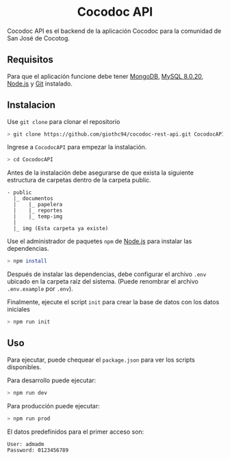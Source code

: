 <h1 align="center">Cocodoc API</h1>

Cocodoc API es el backend de la aplicación Cocodoc para la comunidad de San José de Cocotog.

## Requisitos

Para que el aplicación funcione debe tener [MongoDB](https://www.mongodb.com/), [MySQL 8.0.20](https://dev.mysql.com/downloads/mysql/), [Node.js](https://nodejs.org/en/) y [Git](https://git-scm.com/) instalado.

## Instalacion

Use `git clone` para clonar el repositorio

```bash
> git clone https://github.com/giothc94/cocodoc-rest-api.git CocodocAPI
```

Ingrese a `CocodocAPI` para empezar la instalación.
```bash
> cd CocodocAPI
```

Antes de la instalación debe asegurarse de que exista la siguiente estructura de carpetas dentro de la carpeta public.
```
- public
  |_ documentos
  |    |_ papelera
  |    |_ reportes
  |    |_ temp-img
  |
  |_ img (Esta carpeta ya existe)
```

Use el administrador de paquetes `npm` de [Node.js](https://nodejs.org/en/) para instalar las dependencias.

```bash
> npm install
```
Después de instalar las dependencias, debe configurar el archivo `.env` ubicado en la carpeta raíz del sistema. (Puede renombrar el archivo `.env.example` por `.env`).

Finalmente, ejecute el script `init` para crear la base de datos con los datos iniciales

```bash
> npm run init
```

## Uso
Para ejecutar, puede chequear el `package.json` para ver los scripts disponibles.

Para desarrollo puede ejecutar:
```bash
> npm run dev
```

Para producción puede ejecutar:
```bash
> npm run prod
```

El datos predefinidos para el primer acceso son:
```
User: admadm
Password: 0123456789
```
